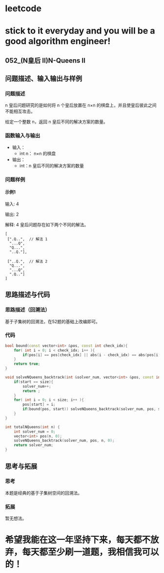 # leetcode
# stick to it everyday and you will be a good algorithm engineer!
## 052_(N皇后 II)N-Queens II
## 问题描述、输入输出与样例

### 问题描述

n 皇后问题研究的是如何将 n 个皇后放置在 n×n 的棋盘上，并且使皇后彼此之间不能相互攻击。

给定一个整数 n，返回 n 皇后不同的解决方案的数量。

### 函数输入与输出

* 输入：
	* int n： n×n 的棋盘
* 输出：
	* int：n 皇后不同的解决方案的数量
	
### 问题样例

#### 示例1

输入: 4

输出: 2

解释: 4 皇后问题存在如下两个不同的解法。

	[
	 [".Q..",  // 解法 1
	  "...Q",
	  "Q...",
	  "..Q."],

	 ["..Q.",  // 解法 2
	  "Q...",
	  "...Q",
	  ".Q.."]
	]

## 思路描述与代码	
### 思路描述（回溯法）
基于子集树的回溯法，在52题的基础上改编即可。

### 代码
```cpp
bool bound(const vector<int> &pos, const int check_idx){
	for( int i = 0; i < check_idx; i++ ){
		if(pos[i] == pos[check_idx] || abs(i - check_idx) == abs(pos[i] - pos[check_idx])) return false; 
	}
	return true;
}

void solveNQueens_backtrack(int &solver_num, vector<int> &pos, const int size, int start){
	if(start == size){
		solver_num++;
		return ;
	}
	for( int i = 0; i < size; i++ ){
		pos[start] = i;
		if(bound(pos, start)) solveNQueens_backtrack(solver_num, pos, size, start + 1);
	}
}

int totalNQueens(int n) {
	int solver_num = 0;
	vector<int> pos(n, 0);
	solveNQueens_backtrack(solver_num, pos, n, 0);
	return solver_num;
}
```
## 思考与拓展
### 思考
本题是经典的基于子集树空间的回溯法。
### 拓展
暂无想法。
  
# 希望我能在这一年坚持下来，每天都不放弃，每天都至少刷一道题，我相信我可以的！
